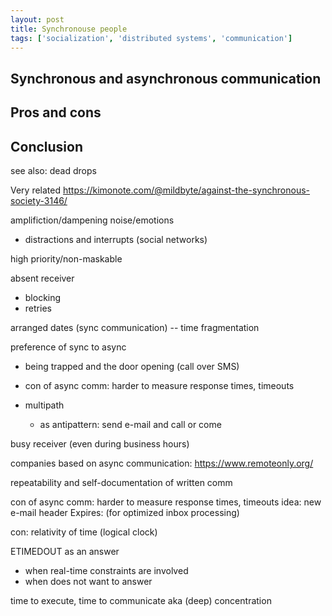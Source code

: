 ```yaml
---
layout: post
title: Synchronouse people
tags: ['socialization', 'distributed systems', 'communication']
---
```


## Synchronous and asynchronous communication

## Pros and cons

## Conclusion

see also: dead drops

Very related
https://kimonote.com/@mildbyte/against-the-synchronous-society-3146/

amplifiction/dampening noise/emotions

- distractions and interrupts (social networks)

high priority/non-maskable

absent receiver
- blocking
- retries

arranged dates (sync communication) -- time fragmentation

preference of sync to async
- being trapped and the door opening (call over SMS)
- con of async comm: harder to measure response times, timeouts

- multipath
  - as antipattern: send e-mail and call or come

busy receiver (even during business hours)

companies based on async communication: https://www.remoteonly.org/

repeatability and self-documentation of written comm

con of async comm: harder to measure response times, timeouts
idea: new e-mail header Expires: (for optimized inbox processing)

con: relativity of time (logical clock)

ETIMEDOUT as an answer
- when real-time constraints are involved
- when does not want to answer

time to execute, time to communicate aka (deep) concentration
